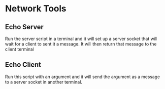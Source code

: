 # Network Tools

## Echo Server

Run the server script in a terminal and it will set up a server socket
that will wait for a client to sent it a message. It will then return
that message to the client terminal

## Echo Client

Run this script with an argument and it will send the argument
as a message to a server socket in another terminal.



